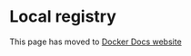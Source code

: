 # Local registry

This page has moved to [Docker Docs website](https://docs.docker.com/build/ci/github-actions/examples/#local-registry)
